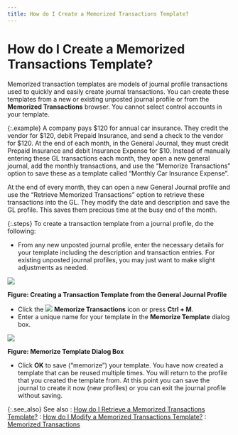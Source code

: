 ```yaml
---
title: How do I Create a Memorized Transactions Template?
---
```


# How do I Create a Memorized Transactions Template?


Memorized transaction templates are models of journal profile  transactions used to quickly and easily create journal transactions. You  can create these templates from a new or existing unposted journal profile  or from the **Memorized Transactions**  browser. You cannot select control accounts in your template.


{:.example}
A company pays $120 for annual car insurance. They credit the vendor  for $120, debit Prepaid Insurance, and send a check to the vendor for  $120. At the end of each month, in the General Journal, they must credit  Prepaid Insurance and debit Insurance Expense for $10. Instead of manually  entering these GL transactions each month, they open a new general journal,  add the monthly transactions, and use the “Memorize Transactions” option  to save these as a template called “Monthly Car Insurance Expense”.


At the end of every month, they can open a new General Journal profile  and use the “Retrieve Memorized Transactions” option to retrieve these  transactions into the GL. They modify the date and description and save  the GL profile. This saves them precious time at the busy end of the month.


{:.steps}
To create a transaction template from a journal  profile, do the following:

- From any new unposted  journal profile, enter the necessary details for your template including  the description and transaction entries. For existing unposted journal  profiles, you may just want to make slight adjustments as needed.



![]({{site.acc_baseurl}}/img/general_journal_memorized_transactions_step_1_circled_acc.gif)


**Figure: Creating a Transaction Template from  the General Journal Profile**

- Click the ![]({{site.acc_baseurl}}/img/memorize_transactions_icon_acc.gif) **Memorize Transactions**  icon or press **Ctrl + M**.
- Enter a unique  name for your template in the **Memorize 
 Template** dialog box.



![]({{site.acc_baseurl}}/img/general_journal_memorized_transactions_step_2_acc.gif)


**Figure: Memorize Template Dialog Box**

- Click **OK**  to save (“memorize”) your template. You have now created a template that  can be reused multiple times. You will return to the profile that you  created the template from. At this point you can save the journal to create  it now (new profiles) or you can exit the journal profile without saving.



{:.see_also}
See also
: [How  do I Retrieve a Memorized Transactions Template?]({{site.acc_baseurl}}/memorized-transactions/how_do_i_retrieve_a_memorized_transactions_template_acc.html)
: [How  do I Modify a Memorized Transactions Template?]({{site.acc_baseurl}}/memorized-transactions/how_do_i_modify_a_memorized_transactions_template_acc.html)
: [Memorized  Transactions]({{site.acc_baseurl}}/memorized-transactions/memorized_transactions_acc.html)
